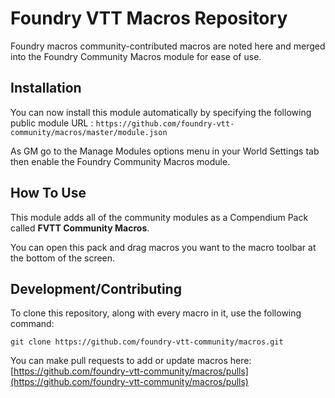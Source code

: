 # Foundry VTT Macros Repository

Foundry macros community-contributed macros are noted here and merged into the Foundry Community Macros module for ease of use.

## Installation

You can now install this module automatically by specifying the following public module URL : `https://github.com/foundry-vtt-community/macros/master/module.json`

As GM go to the Manage Modules options menu in your World Settings tab then enable the Foundry Community Macros module.

## How To Use

This module adds all of the community modules as a Compendium Pack called **FVTT Community Macros**.

You can open this pack and drag macros you want to the macro toolbar at the bottom of the screen.

## Development/Contributing

To clone this repository, along with every macro in it, use the following command:

```
git clone https://github.com/foundry-vtt-community/macros.git
```

You can make pull requests to add or update macros here: [https://github.com/foundry-vtt-community/macros/pulls](https://github.com/foundry-vtt-community/macros/pulls)
